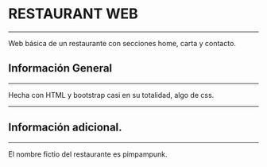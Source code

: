 # RESTAURANT WEB
---
Web básica de un restaurante con secciones home, carta y contacto.



## Información General

---
Hecha con HTML y bootstrap casi en su totalidad, algo de css.

<!-- ## Vista previa

---
Home
<img src="/img/home.jpg" alt="muestra"/>

Carta
<img src="/img/home.jpg" alt="carta"/>
Contacto
<img src="/img/contacto.jpg" alt="consola" alt="contacto"/> -->
---
## Información adicional.
---
El nombre fictio del restaurante es pimpampunk.
